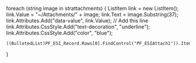 <script>
    window.addEventListener('DOMContentLoaded', () => {
        document.querySelectorAll('ul.attachment-list li').forEach(item => {
            item.style.cursor = 'pointer';
            item.style.color = 'blue'; // Optional: make it look like a link
            item.style.textDecoration = 'underline';

            // Get the file path from the server-generated attribute
            const filePath = item.getAttribute('data-value');

            if (filePath) {
                item.addEventListener('click', () => {
                    // Fix path (remove ~ and make sure it's a valid URL)
                    const url = filePath.replace(/^~\//, '/');

                    // Trigger download
                    const a = document.createElement('a');
                    a.href = url;
                    a.download = '';
                    document.body.appendChild(a);
                    a.click();
                    document.body.removeChild(a);
                });
            }
        });
    });
</script>


foreach (string image in strattachments)
{
    ListItem link = new ListItem();
    link.Value = "~/Attachments/" + image;
    link.Text = image.Substring(37);
    link.Attributes.Add("data-value", link.Value); // Add this line
    link.Attributes.CssStyle.Add("text-decoration", "underline");
    link.Attributes.CssStyle.Add("color", "blue");

    ((BulletedList)PF_ESI_Record.Rows[0].FindControl("PF_ESIAttach1")).Items.Add(link);
}


